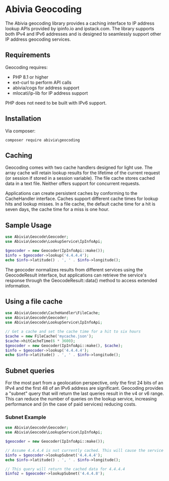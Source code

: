 # Abivia Geocoding

The Abivia geocoding library provides a caching interface to IP address lookup APIs provided by
ipinfo.io and ipstack.com. The library supports both IPv4 and IPv6 addresses and is designed to
seamlessly support other IP address geocoding services.

## Requirements

Geocoding requires:

* PHP 8.1 or higher
* ext-curl to perform API calls
* abivia/cogs for address support
* mlocati/ip-lib for IP address support

PHP does not need to be built with IPv6 support.

## Installation

Via composer:

```composer require abivia\geocoding```

## Caching

Geocoding comes with two cache handlers designed for light use. The array cache will retain lookup
results for the lifetime of the current request (or session if stored in a session variable). The
file cache stores cached data in a text file. Neither offers support for concurrent requests.

Applications can create persistent caches by conforming to the CacheHandler interface. Caches
support different cache times for lookup hits and lookup misses. In a file cache, the default cache
time for a hit is seven days, the cache time for a miss is one hour. 

## Sample Usage

```php
use Abivia\Geocode\Geocoder;
use Abivia\Geocode\LookupService\IpInfoApi;

$geocoder = new Geocoder(IpInfoApi::make());
$info = $geocoder->lookup('4.4.4.4');
echo $info->latitude() . ', ' . $info->longitude();
```

The geocoder normalizes results from different services using the GeocodeResult interface, but 
applications can retrieve the service's response through the GeocodeResult::data() method to access
extended information.

## Using a file cache

```php
use Abivia\Geocode\CacheHandler\FileCache;
use Abivia\Geocode\Geocoder;
use Abivia\Geocode\LookupService\IpInfoApi;

// Get a cache and set the cache time for a hit to six hours
$cache = new FileCache('mycache.json');
$cache->hitCacheTime(6 * 3600);
$geocoder = new Geocoder(IpInfoApi::make(), $cache);
$info = $geocoder->lookup('4.4.4.4');
echo $info->latitude() . ', ' . $info->longitude();
```

## Subnet queries

For the most part from a geolocation perspective, only the first 24 bits of an IPv4 and the first
48 of an IPv6 address are significant. Geocoding provides a "subnet" query that will return the last
queries result in the v4 or v6 range. This can reduce the number of queries on the lookup service,
increasing performance and (in the case of paid services) reducing costs.

### Subnet Example

```php
use Abivia\Geocode\Geocoder;
use Abivia\Geocode\LookupService\IpInfoApi;

$geocoder = new Geocoder(IpInfoApi::make());

// Assume 4.4.4.4 is not currently cached. This will cause the service to be queried. 
$info = $geocoder->lookupSubnet('4.4.4.4');
echo $info->latitude() . ', ' . $info->longitude();

// This query will return the cached data for 4.4.4.4
$info2 = $geocoder->lookupSubnet('4.4.4.8');
```
